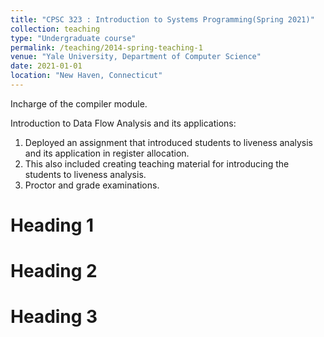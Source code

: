 ```yaml
---
title: "CPSC 323 : Introduction to Systems Programming(Spring 2021)"
collection: teaching
type: "Undergraduate course"
permalink: /teaching/2014-spring-teaching-1
venue: "Yale University, Department of Computer Science"
date: 2021-01-01
location: "New Haven, Connecticut"
---
```

Incharge of the compiler module.

Introduction to Data Flow Analysis and its applications:
1. Deployed an assignment that introduced students to liveness analysis and its application in register allocation.
2. This also included creating teaching material for introducing the students to liveness analysis.
3. Proctor and grade examinations.

Heading 1
======

Heading 2
======

Heading 3
======
